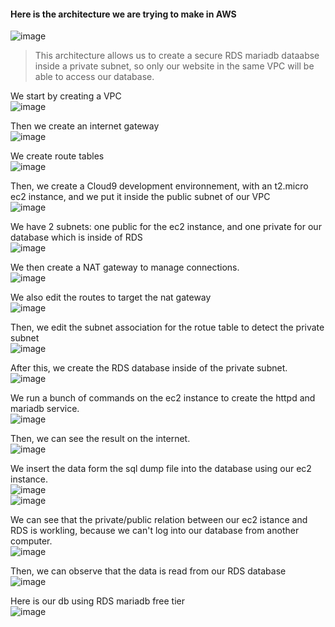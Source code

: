 #### Here is the architecture we are trying to make in AWS

![image](https://github.com/Turdyo/aws-project-m1/assets/63463668/202f879b-92c5-4889-82ca-9e8fecb8e284)

> This architecture allows us to create a secure RDS mariadb dataabse inside a private subnet, so only our website in the same VPC will be able to access our database.


We start by creating a VPC  
![image](https://github.com/Turdyo/aws-project-m1/assets/63463668/eeb3f137-5e02-4e0e-af4e-a53ac9342aba)

Then we create an internet gateway  
![image](https://github.com/Turdyo/aws-project-m1/assets/63463668/b9c032aa-4da5-4c32-b68e-b5767acc8ee9)
  
We create route tables  
![image](https://github.com/Turdyo/aws-project-m1/assets/63463668/f0a20dcb-65e1-4b27-b39e-6f2c7fa2c7a0)

Then, we create a Cloud9 development environnement, with an t2.micro ec2 instance, and we put it inside the public subnet of our VPC  
![image](https://github.com/Turdyo/aws-project-m1/assets/63463668/2c2324a2-85ed-429e-a6c2-8992b26c30fd)

We have 2 subnets: one public for the ec2 instance, and one private for our database which is inside of RDS  
![image](https://github.com/Turdyo/aws-project-m1/assets/63463668/f3b88d83-276a-4eff-8429-e4ccf0f7d52f)

We then create a NAT gateway to manage connections.  
![image](https://github.com/Turdyo/aws-project-m1/assets/63463668/285effb5-00f3-414f-844d-15dc61debdc3)

We also edit the routes to target the nat gateway  
![image](https://github.com/Turdyo/aws-project-m1/assets/63463668/82d8c4c3-1a67-446c-9736-83a6c32a458c)

Then, we edit the subnet association for the rotue table to detect the private subnet  
![image](https://github.com/Turdyo/aws-project-m1/assets/63463668/12521d90-347c-40fa-ac17-f03446b5140d)

After this, we create the RDS database inside of the private subnet.  
![image](https://github.com/Turdyo/aws-project-m1/assets/63463668/84fec1ec-8ab6-41d9-9d32-417b12003472)

We run a bunch of commands on the ec2 instance to create the httpd and mariadb service.  
![image](https://github.com/Turdyo/aws-project-m1/assets/63463668/84c754a1-dd82-4a55-85dd-b0945185a615)

Then, we can see the result on the internet.  
![image](https://github.com/Turdyo/aws-project-m1/assets/63463668/e0c5a05d-9862-4540-858e-db6b0f579a12)

We insert the data form the sql dump file into the database using our ec2 instance.  
![image](https://github.com/Turdyo/aws-project-m1/assets/63463668/439abc44-4764-4465-bd5c-af2ac46f250d)  
![image](https://github.com/Turdyo/aws-project-m1/assets/63463668/db7c97f6-d23c-4c96-9582-afef6823b134)  

We can see that the private/public relation between our ec2 istance and RDS is workling, because we can't log into our database from another computer.  
![image](https://github.com/Turdyo/aws-project-m1/assets/63463668/386d1acc-83bd-495d-95a4-29da4c901548)

Then, we can observe that the data is read from our RDS database  
![image](https://github.com/Turdyo/aws-project-m1/assets/63463668/071bae5f-f676-41d8-ad97-bae7a461cc4d)

Here is our db using RDS mariadb free tier  
![image](https://github.com/Turdyo/aws-project-m1/assets/63463668/50876b02-e4aa-4061-9c16-8191b2bf0137)
